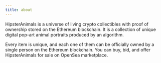 ```yaml
---
title: about
---
```


HipsterAnimals is a universe of living crypto collectibles with proof of ownership stored on the Ethereum blockchain. It is a collection of unique digital pop-art animal portraits produced by an algorithm.

Every item is unique, and each one of them can be officially owned by a single person on the Ethereum blockchain. You can buy, bid, and offer HipsterAnimals for sale on OpenSea marketplace.
